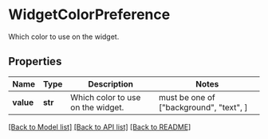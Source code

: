 # WidgetColorPreference

Which color to use on the widget.
## Properties
Name | Type | Description | Notes
------------ | ------------- | ------------- | -------------
**value** | **str** | Which color to use on the widget. |  must be one of ["background", "text", ]

[[Back to Model list]](README.md#documentation-for-models) [[Back to API list]](README.md#documentation-for-api-endpoints) [[Back to README]](README.md)


